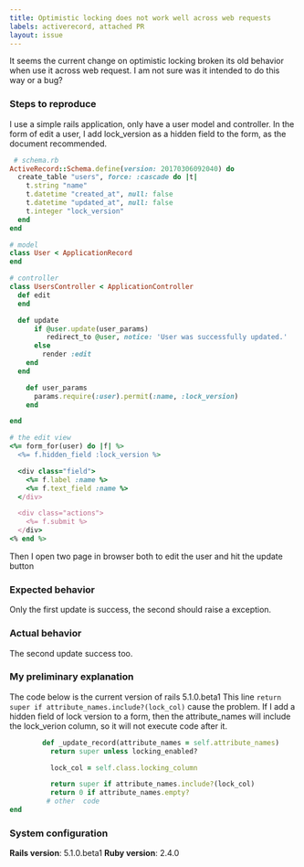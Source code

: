 ```yaml
---
title: Optimistic locking does not work well across web requests
labels: activerecord, attached PR
layout: issue
---
```


It seems the current change on optimistic locking  broken its old behavior when use it across web request.
I am not sure was it intended to do this way or a bug?

### Steps to reproduce
I use a simple rails application, only have a user model and controller.
In the form  of edit a user, I add lock_version as a hidden field to the form, as the document recommended.

```ruby
 # schema.rb
ActiveRecord::Schema.define(version: 20170306092040) do
  create_table "users", force: :cascade do |t|
    t.string "name"
    t.datetime "created_at", null: false
    t.datetime "updated_at", null: false
    t.integer "lock_version"
  end
end

# model
class User < ApplicationRecord
end

# controller
class UsersController < ApplicationController
  def edit
  end

  def update
      if @user.update(user_params)
         redirect_to @user, notice: 'User was successfully updated.' 
      else
        render :edit 
    end
  end

    def user_params
      params.require(:user).permit(:name, :lock_version)
    end

end

# the edit view
<%= form_for(user) do |f| %>
  <%= f.hidden_field :lock_version %>

  <div class="field">
    <%= f.label :name %>
    <%= f.text_field :name %>
  </div>

  <div class="actions">
    <%= f.submit %>
  </div>
<% end %>

```
Then I open two page in browser both to edit the user and hit the update button
### Expected behavior
Only the first update is success, the second should raise a exception.

### Actual behavior
The second update success too.

### My preliminary explanation
The code below is the current version of rails 5.1.0.beta1
This line `return super if attribute_names.include?(lock_col)` cause the problem.
If I add a hidden field of lock version to a form, then the attribute_names will include the lock_verion column, so it will not  execute code after it.

```ruby
        def _update_record(attribute_names = self.attribute_names)
          return super unless locking_enabled?

          lock_col = self.class.locking_column

          return super if attribute_names.include?(lock_col)
          return 0 if attribute_names.empty?
         # other  code
end
```

### System configuration
**Rails version**:
5.1.0.beta1
**Ruby version**:
2.4.0
